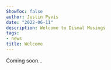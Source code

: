 ```yaml
---
ShowToc: false
author: Justin Pyvis
date: "2022-06-11"
description: Welcome to Dismal Musings
tags:
- news
title: Welcome
---
```


Coming soon...
